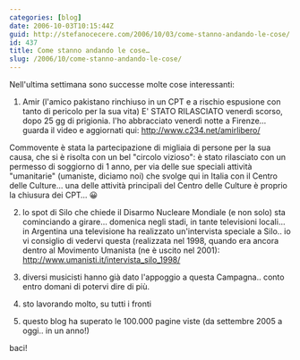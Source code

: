 ```yaml
---
categories: [blog]
date: 2006-10-03T10:15:44Z
guid: http://stefanocecere.com/2006/10/03/come-stanno-andando-le-cose/
id: 437
title: Come stanno andando le cose…
slug: /2006/10/come-stanno-andando-le-cose/
---
```


Nell'ultima settimana sono successe molte cose interessanti:

1) Amir (l'amico pakistano rinchiuso in un CPT e a rischio espusione con tanto di pericolo per la sua vita) E' STATO RILASCIATO venerdì scorso, dopo 25 gg di prigionia. l'ho abbracciato venerdì notte a Firenze… guarda il video e aggiornati qui: <http://www.c234.net/amirlibero/>

Commovente è stata la partecipazione di migliaia di persone per la sua causa, che si è risolta con un bel "circolo vizioso": è stato rilasciato con un permesso di soggiorno di 1 anno, per via delle sue speciali attività "umanitarie" (umaniste, diciamo noi) che svolge qui in Italia con il Centro delle Culture… una delle attività principali del Centro delle Culture è proprio la chiusura dei CPT… 😀

2) lo spot di Silo che chiede il Disarmo Nucleare Mondiale (e non solo) sta cominciando a girare… domenica negli stadi, in tante televisioni locali… in Argentina una televisione ha realizzato un'intervista speciale a Silo.. io vi consiglio di vedervi questa (realizzata nel 1998, quando era ancora dentro al Movimento Umanista (ne è uscito nel 2001): <a target="_blank" href="http://www.umanisti.it/intervista_silo_1998/">http://www.umanisti.it/intervista_silo_1998/</a>

3) diversi musicisti hanno già dato l'appoggio a questa Campagna.. conto entro domani di potervi dire di più.

4) sto lavorando molto, su tutti i fronti

5) questo blog ha superato le 100.000 pagine viste (da settembre 2005 a oggi.. in un anno!)
  
baci!